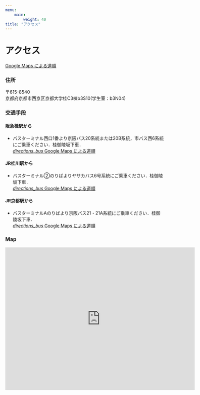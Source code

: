 ```yaml
---
menu:
    main:
        weight: 40
title: "アクセス"
---
```


# アクセス


<p>
<a class="button" href="https://www.google.com/maps/dir/?api=1&travelmode=transit&destination=京都大学桂キャンパスC3棟" >Google Maps による道順</a>
</p>

### 住所
〒615-8540  
京都府京都市西京区京都大学桂C3棟b3S10(学生室：b3N04)

### 交通手段

#### 阪急桂駅から 
* バスターミナル西口1番より京阪バス20系統または20B系統，市バス西6系統にご乗車ください．桂御陵坂下車．  
  <a href="https://www.google.com/maps/dir/?api=1&travelmode=transit&destination=京都大学桂キャンパスC3棟&origin=阪急桂駅"><i class="mi">directions_bus</i> Google Maps による道順</a>
  

#### JR桂川駅から

* バスターミナル②のりばよりヤサカバス6号系統にご乗車ください．桂御陵坂下車．  
  <a href="https://www.google.com/maps/dir/?api=1&travelmode=transit&destination=京都大学桂キャンパスC3棟&origin=JR桂川駅"><i class="mi">directions_bus</i> Google Maps による道順</a>  

#### JR京都駅から

*  バスターミナルAのりばより京阪バス21・21A系統にご乗車ください．桂御陵坂下車．  
  <a href="https://www.google.com/maps/dir/?api=1&travelmode=transit&destination=京都大学桂キャンパスC3棟&origin=JR京都駅"><i class="mi">directions_bus</i> Google Maps による道順</a>

### Map

<iframe style="border: 0;" src="https://www.google.com/maps/embed?pb=!1m14!1m8!1m3!1d31083.999446430975!2d135.72536860615782!3d35.02413982674907!3m2!1i1024!2i768!4f28.1!3m3!1m2!1s0x6001072c84939f7b%3A0xe511b83ae3f4f78c!2zMzTCsDU5JzAwLjkiTiAxMzXCsDQwJzQxLjYiRQ!5e0!3m2!1sja!2sjp!4v1537696749827" width="600" height="450" frameborder="0" allowfullscreen="allowfullscreen"></iframe>

